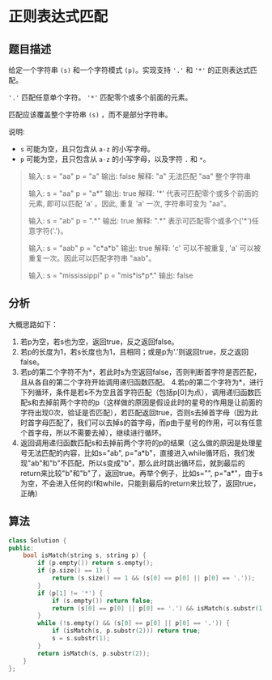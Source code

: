 # 正则表达式匹配

## 题目描述

给定一个字符串 `(s)` 和一个字符模式 `(p)`。实现支持 `'.'` 和 `'*'` 的正则表达式匹配。

`'.'` 匹配任意单个字符。 `'*'` 匹配零个或多个前面的元素。

匹配应该覆盖整个字符串 `(s)` ，而不是部分字符串。

说明:
* `s` 可能为空，且只包含从 `a-z` 的小写字母。
* `p` 可能为空，且只包含从 `a-z` 的小写字母，以及字符 `.` 和 `*`。

>输入: s = "aa" p = "a"
>输出: false
>解释: "a" 无法匹配 "aa" 整个字符串
>
>输入: s = "aa" p = "a\*"
>输出: true
>解释: '*' 代表可匹配零个或多个前面的元素, 即可以匹配 'a' 。因此, 重复 'a' 一次, 字符串可变为 "aa"。
>
>输入: s = "ab" p = ".\*"
>输出: true
>解释: ".\*" 表示可匹配零个或多个('*')任意字符('.')。
>
>输入: s = "aab" p = "c\*a\*b"
>输出: true
>解释: 'c' 可以不被重复, 'a' 可以被重复一次。因此可以匹配字符串 "aab"。
>
>输入: s = "mississippi" p = "mis\*is\*p\*."
>输出: false

## 分析

大概思路如下：

1. 若p为空，若s也为空，返回true，反之返回false。
2. 若p的长度为1，若s长度也为1，且相同；或是p为'.'则返回true，反之返回false。
3. 若p的第二个字符不为\*，若此时s为空返回false，否则判断首字符是否匹配，且从各自的第二个字符开始调用递归函数匹配。
4.若p的第二个字符为\*，进行下列循环，条件是若s不为空且首字符匹配（包括p[0]为点），调用递归函数匹配s和去掉前两个字符的p（这样做的原因是假设此时的星号的作用是让前面的字符出现0次，验证是否匹配），若匹配返回true，否则s去掉首字母（因为此时首字母匹配了，我们可以去掉s的首字母，而p由于星号的作用，可以有任意个首字母，所以不需要去掉），继续进行循环。
5. 返回调用递归函数匹配s和去掉前两个字符的p的结果（这么做的原因是处理星号无法匹配的内容，比如s="ab", p="a\*b"，直接进入while循环后，我们发现"ab"和"b"不匹配，所以s变成"b"，那么此时跳出循环后，就到最后的return来比较"b"和"b"了，返回true。再举个例子，比如s="", p="a\*"，由于s为空，不会进入任何的if和while，只能到最后的return来比较了，返回true，正确）

## 算法

```cpp
class Solution {
public:
    bool isMatch(string s, string p) {
        if (p.empty()) return s.empty();
        if (p.size() == 1) {
            return (s.size() == 1 && (s[0] == p[0] || p[0] == '.'));
        }
        if (p[1] != '*') {
            if (s.empty()) return false;
            return (s[0] == p[0] || p[0] == '.') && isMatch(s.substr(1), p.substr(1));
        }
        while (!s.empty() && (s[0] == p[0] || p[0] == '.')) {
            if (isMatch(s, p.substr(2))) return true;
            s = s.substr(1);
        }
        return isMatch(s, p.substr(2));
    }
};
```